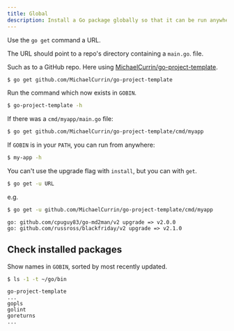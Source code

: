 ```yaml
---
title: Global
description: Install a Go package globally so that it can be run anywhere as a CLI tool
---
```



Use the `go get` command a URL.

The URL should point to a repo's directory containing a `main.go`. file.

Such as to a GitHub repo. Here using [MichaelCurrin/go-project-template](https://github.com/MichaelCurrin/go-project-template).

```sh
$ go get github.com/MichaelCurrin/go-project-template
```

Run the command which now exists in `GOBIN`.

```sh
$ go-project-template -h
```

If there was a `cmd/myapp/main.go` file:

```sh
$ go get github.com/MichaelCurrin/go-project-template/cmd/myapp
```

If `GOBIN` is in your `PATH`, you can run from anywhere:

```sh
$ my-app -h
```

You can't use the upgrade flag with `install`, but you can with `get`.

```sh
$ go get -u URL
```

e.g.

```sh
$ go get -u github.com/MichaelCurrin/go-project-template/cmd/myapp    
```
```
go: github.com/cpuguy83/go-md2man/v2 upgrade => v2.0.0
go: github.com/russross/blackfriday/v2 upgrade => v2.1.0
```


## Check installed packages

Show names in `GOBIN`, sorted by most recently updated.

```sh
$ ls -1 -t ~/go/bin
```
```
go-project-template
...
gopls
golint
goreturns
...
```
